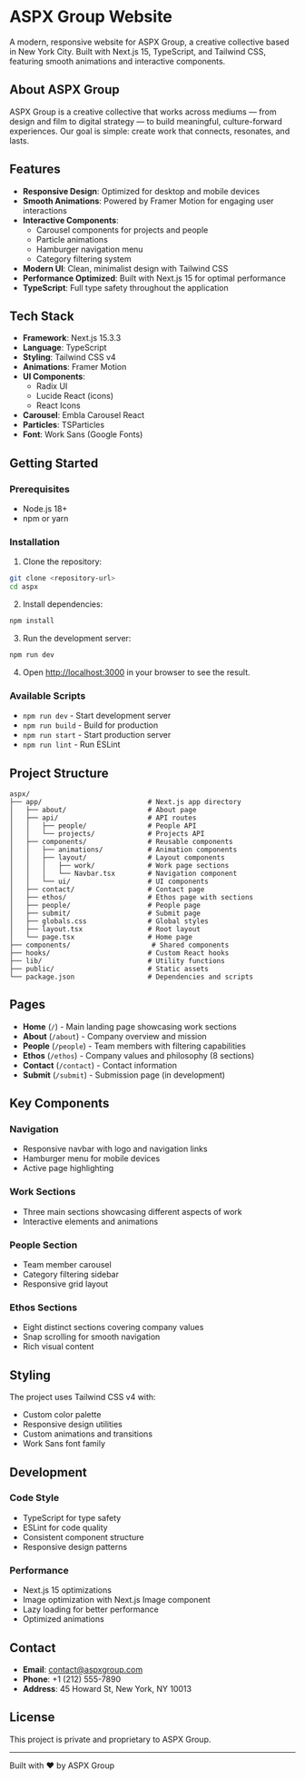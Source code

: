 # ASPX Group Website

A modern, responsive website for ASPX Group, a creative collective based in New York City. Built with Next.js 15, TypeScript, and Tailwind CSS, featuring smooth animations and interactive components.

## About ASPX Group

ASPX Group is a creative collective that works across mediums — from design and film to digital strategy — to build meaningful, culture-forward experiences. Our goal is simple: create work that connects, resonates, and lasts.

## Features

- **Responsive Design**: Optimized for desktop and mobile devices
- **Smooth Animations**: Powered by Framer Motion for engaging user interactions
- **Interactive Components**: 
  - Carousel components for projects and people
  - Particle animations
  - Hamburger navigation menu
  - Category filtering system
- **Modern UI**: Clean, minimalist design with Tailwind CSS
- **Performance Optimized**: Built with Next.js 15 for optimal performance
- **TypeScript**: Full type safety throughout the application

## Tech Stack

- **Framework**: Next.js 15.3.3
- **Language**: TypeScript
- **Styling**: Tailwind CSS v4
- **Animations**: Framer Motion
- **UI Components**: 
  - Radix UI
  - Lucide React (icons)
  - React Icons
- **Carousel**: Embla Carousel React
- **Particles**: TSParticles
- **Font**: Work Sans (Google Fonts)

## Getting Started

### Prerequisites

- Node.js 18+ 
- npm or yarn

### Installation

1. Clone the repository:
```bash
git clone <repository-url>
cd aspx
```

2. Install dependencies:
```bash
npm install
```

3. Run the development server:
```bash
npm run dev
```

4. Open [http://localhost:3000](http://localhost:3000) in your browser to see the result.

### Available Scripts

- `npm run dev` - Start development server
- `npm run build` - Build for production
- `npm run start` - Start production server
- `npm run lint` - Run ESLint

## Project Structure

```
aspx/
├── app/                          # Next.js app directory
│   ├── about/                    # About page
│   ├── api/                      # API routes
│   │   ├── people/               # People API
│   │   └── projects/             # Projects API
│   ├── components/               # Reusable components
│   │   ├── animations/           # Animation components
│   │   ├── layout/               # Layout components
│   │   │   ├── work/             # Work page sections
│   │   │   └── Navbar.tsx        # Navigation component
│   │   └── ui/                   # UI components
│   ├── contact/                  # Contact page
│   ├── ethos/                    # Ethos page with sections
│   ├── people/                   # People page
│   ├── submit/                   # Submit page
│   ├── globals.css               # Global styles
│   ├── layout.tsx                # Root layout
│   └── page.tsx                  # Home page
├── components/                    # Shared components
├── hooks/                        # Custom React hooks
├── lib/                          # Utility functions
├── public/                       # Static assets
└── package.json                  # Dependencies and scripts
```

## Pages

- **Home** (`/`) - Main landing page showcasing work sections
- **About** (`/about`) - Company overview and mission
- **People** (`/people`) - Team members with filtering capabilities
- **Ethos** (`/ethos`) - Company values and philosophy (8 sections)
- **Contact** (`/contact`) - Contact information
- **Submit** (`/submit`) - Submission page (in development)

## Key Components

### Navigation
- Responsive navbar with logo and navigation links
- Hamburger menu for mobile devices
- Active page highlighting

### Work Sections
- Three main sections showcasing different aspects of work
- Interactive elements and animations

### People Section
- Team member carousel
- Category filtering sidebar
- Responsive grid layout

### Ethos Sections
- Eight distinct sections covering company values
- Snap scrolling for smooth navigation
- Rich visual content

## Styling

The project uses Tailwind CSS v4 with:
- Custom color palette
- Responsive design utilities
- Custom animations and transitions
- Work Sans font family

## Development

### Code Style
- TypeScript for type safety
- ESLint for code quality
- Consistent component structure
- Responsive design patterns

### Performance
- Next.js 15 optimizations
- Image optimization with Next.js Image component
- Lazy loading for better performance
- Optimized animations

## Contact

- **Email**: contact@aspxgroup.com
- **Phone**: +1 (212) 555-7890
- **Address**: 45 Howard St, New York, NY 10013

## License

This project is private and proprietary to ASPX Group.

---

Built with ❤️ by ASPX Group

